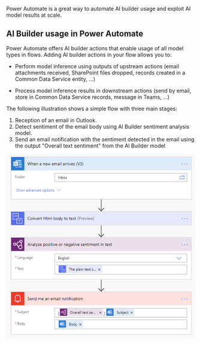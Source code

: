 Power Automate is a great way to automate AI builder usage and exploit AI model results at scale.

## AI Builder usage in Power Automate

Power Automate offers AI builder actions that enable usage of all model types in flows. Adding AI builder actions in your flow allows you to:

-   Perform model inference using outputs of upstream actions (email attachments received, SharePoint files dropped, records created in a Common Data Service entity, ...)

-   Process model inference results in downstream actions (send by email, store in Common Data Service records, message in Teams, ...)

The following illustration shows a simple flow with three main stages:

1. Reception of an email in Outlook. 
2. Detect sentiment of the email body using AI Builder sentiment analysis model.
3. Send an email notification with the sentiment detected in the email using the output "Overall text sentiment" from the AI Builder model

![A screenshot of a social media post Description automatically generated](../media/01-social-post-flow.png)